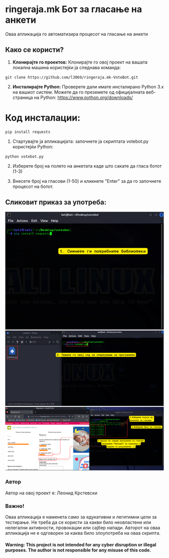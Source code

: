 # ringeraja.mk Бот за гласање на анкети

Оваа апликација го автоматизира процесот на гласање на анкети

## Како се користи?

1. **Клонирајте го проектов:** Клонирајте го овој проект на вашата локална машина користејќи ја следнава команда:
```
git clone https://github.com/l3069/ringeraja.mk-VoteBot.git
```
2. **Инсталирајте Python:** Проверете дали имате инсталирано Python 3.x на вашиот систем. Можете да го преземете од официјалната веб-страница на Python: https://www.python.org/downloads/

# Код инсталации:

```shell
pip install requests
```

1. Стартувајте ја апликацијата: започнете ја скриптата votebot.py користејќи Python:
```
python votebot.py
```
2. Изберете број на полето на анкетата каде што сакате да гласа ботот (1-3)

3. Внесете број на гласови (1-50) и кликнете "Enter" за да го започнете процесот на ботот.

## Сликовит приказ за употреба:
![Screenshot](1.png)
![Screenshot](2.png)
![Screenshot](3.png)

### Автор
Автор на овој проект е: Леонид Крстевски

### Важно!
Оваа апликација е наменета само за едукативни и легитимни цели за тестирање. Не треба да се користи за какви било неовластени или нелегални активности, провокации или сајбер напади. Авторот на оваа апликација не е одговорен за каква било злоупотреба на оваа скрипта.

#### Warning: This project is not intended for any cyber disruption or illegal purposes. The author is not responsible for any misuse of this code.
